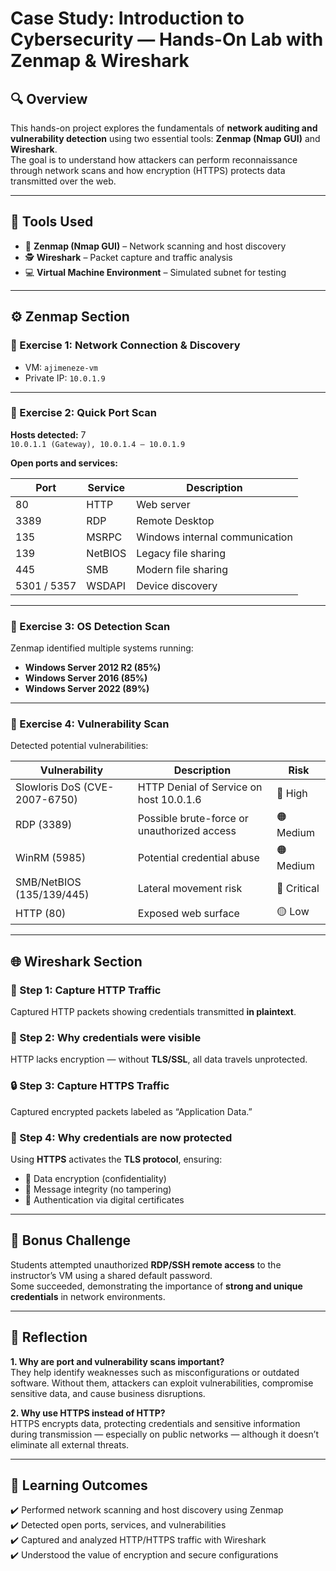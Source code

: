 # Case Study: Introduction to Cybersecurity — Hands-On Lab with Zenmap & Wireshark

## 🔍 Overview
This hands-on project explores the fundamentals of **network auditing and vulnerability detection** using two essential tools: **Zenmap (Nmap GUI)** and **Wireshark**.  
The goal is to understand how attackers can perform reconnaissance through network scans and how encryption (HTTPS) protects data transmitted over the web.

---

## 🧰 Tools Used
- 🧭 **Zenmap (Nmap GUI)** – Network scanning and host discovery  
- 🕵️ **Wireshark** – Packet capture and traffic analysis  
- 💻 **Virtual Machine Environment** – Simulated subnet for testing  

---

## ⚙️ Zenmap Section

### 🧩 Exercise 1: Network Connection & Discovery
- VM: `ajimeneze-vm`
- Private IP: `10.0.1.9`

---

### 🔎 Exercise 2: Quick Port Scan
**Hosts detected:** 7  
`10.0.1.1 (Gateway), 10.0.1.4 – 10.0.1.9`

**Open ports and services:**

| Port | Service | Description |
|------|----------|-------------|
| 80 | HTTP | Web server |
| 3389 | RDP | Remote Desktop |
| 135 | MSRPC | Windows internal communication |
| 139 | NetBIOS | Legacy file sharing |
| 445 | SMB | Modern file sharing |
| 5301 / 5357 | WSDAPI | Device discovery |

---

### 🧠 Exercise 3: OS Detection Scan
Zenmap identified multiple systems running:
- **Windows Server 2012 R2 (85%)**
- **Windows Server 2016 (85%)**
- **Windows Server 2022 (89%)**

---

### 🚨 Exercise 4: Vulnerability Scan
Detected potential vulnerabilities:

| Vulnerability | Description | Risk |
|----------------|--------------|------|
| Slowloris DoS (CVE-2007-6750) | HTTP Denial of Service on host 10.0.1.6 | 🔴 High |
| RDP (3389) | Possible brute-force or unauthorized access | 🟠 Medium |
| WinRM (5985) | Potential credential abuse | 🟠 Medium |
| SMB/NetBIOS (135/139/445) | Lateral movement risk | 🔴 Critical |
| HTTP (80) | Exposed web surface | 🟡 Low |

---

## 🌐 Wireshark Section

### 🧾 Step 1: Capture HTTP Traffic
Captured HTTP packets showing credentials transmitted **in plaintext**.

### 💬 Step 2: Why credentials were visible
HTTP lacks encryption — without **TLS/SSL**, all data travels unprotected.

### 🔒 Step 3: Capture HTTPS Traffic
Captured encrypted packets labeled as “Application Data.”

### 🔐 Step 4: Why credentials are now protected
Using **HTTPS** activates the **TLS protocol**, ensuring:
- 🔸 Data encryption (confidentiality)  
- 🔸 Message integrity (no tampering)  
- 🔸 Authentication via digital certificates  

---

## 🎯 Bonus Challenge
Students attempted unauthorized **RDP/SSH remote access** to the instructor’s VM using a shared default password.  
Some succeeded, demonstrating the importance of **strong and unique credentials** in network environments.

---

## 💭 Reflection

**1. Why are port and vulnerability scans important?**  
They help identify weaknesses such as misconfigurations or outdated software. Without them, attackers can exploit vulnerabilities, compromise sensitive data, and cause business disruptions.

**2. Why use HTTPS instead of HTTP?**  
HTTPS encrypts data, protecting credentials and sensitive information during transmission — especially on public networks — although it doesn’t eliminate all external threats.

---

## 🧩 Learning Outcomes
✔️ Performed network scanning and host discovery using Zenmap  
✔️ Detected open ports, services, and vulnerabilities  
✔️ Captured and analyzed HTTP/HTTPS traffic with Wireshark  
✔️ Understood the value of encryption and secure configurations  
